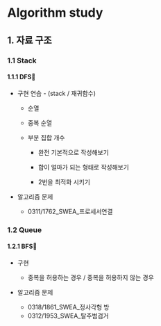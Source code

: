 # Algorithm study

## 1. 자료 구조

### 1.1 Stack

#### 1.1.1 DFS📌

- 구현 연습 - (stack / 재귀함수)

  - 순열

  - 중복 순열

  - 부분 집합 개수

    - 완전 기본적으로 작성해보기

    - 합이 얼마가 되는 형태로 작성해보기

    - 2번을 최적화 시키기

      

- 알고리즘 문제

  - 0311/1762_SWEA_프로세서연결



### 1.2 Queue

#### 1.2.1 BFS📌

- 구현
  - 중복을 허용하는 경우 / 중복을 허용하지 않는 경우



- 알고리즘 문제
  - 0318/1861_SWEA_정사각형 방
  - 0312/1953_SWEA_탈주범검거
